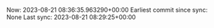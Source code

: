 Now: 2023-08-21 08:36:35.963290+00:00 Earliest commit since sync: None Last sync: 2023-08-21 08:29:25+00:00
